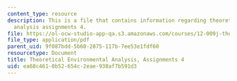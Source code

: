 ```yaml
---
content_type: resource
description: This is a file that contains information regarding theoretical environmental
  analysis assignments 4.
file: https://ol-ocw-studio-app-qa.s3.amazonaws.com/courses/12-009j-theoretical-environmental-analysis-spring-2015/ea68c4610b52654c2eae938af7b591d3_MIT12_009JS15_pset4.pdf
file_type: application/pdf
parent_uid: 9f087bdd-5b60-2875-117b-7ee53e1fdf60
resourcetype: Document
title: Theoretical Environmental Analysis, Assignments 4
uid: ea68c461-0b52-654c-2eae-938af7b591d3
---
```

